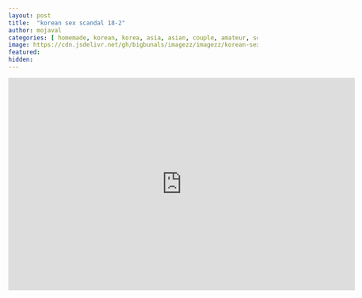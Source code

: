 ```yaml
---
layout: post
title:  "korean sex scandal 18-2"
author: mojaval
categories: [ homemade, korean, korea, asia, asian, couple, amateur, scandal, motel, fingering, small tits, shaved, blowjob, hardcore, doggy, brunette ]
image: https://cdn.jsdelivr.net/gh/bigbunals/imagezz/imagezz/korean-sex-scandal-18-2___fbe98b9ee79eb659c83cdc91fd0028468cbf4088.mp4.jpg
featured: 
hidden: 
---
```


<iframe src="https://openload.co/embed/b6PraqzzrbI/korean-sex-scandal-18-2___fbe98b9ee79eb659c83cdc91fd0028468cbf4088.mp4" scrolling="no" frameborder="0" width="700" height="430" allowfullscreen="true" webkitallowfullscreen="true" mozallowfullscreen="true"></iframe>